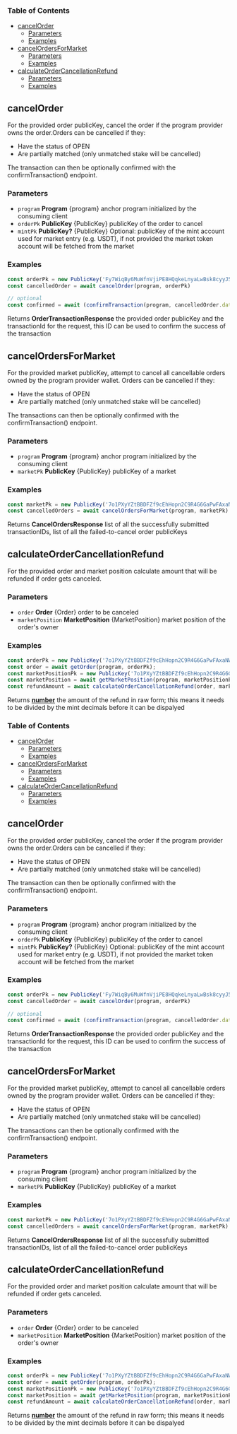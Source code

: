 <!-- Generated by documentation.js. Update this documentation by updating the source code. -->

### Table of Contents

*   [cancelOrder][1]
    *   [Parameters][2]
    *   [Examples][3]
*   [cancelOrdersForMarket][4]
    *   [Parameters][5]
    *   [Examples][6]
*   [calculateOrderCancellationRefund][7]
    *   [Parameters][8]
    *   [Examples][9]

## cancelOrder

For the provided order publicKey, cancel the order if the program provider owns the order.Orders can be cancelled if they:

*   Have the status of OPEN
*   Are partially matched (only unmatched stake will be cancelled)

The transaction can then be optionally confirmed with the confirmTransaction() endpoint.

### Parameters

*   `program` **Program** {program} anchor program initialized by the consuming client
*   `orderPk` **PublicKey** {PublicKey} publicKey of the order to cancel
*   `mintPk` **PublicKey?** {PublicKey} Optional: publicKey of the mint account used for market entry (e.g. USDT), if not provided the market token account will be fetched from the market

### Examples

```javascript
const orderPk = new PublicKey('Fy7WiqBy6MuWfnVjiPE8HQqkeLnyaLwBsk8cyyJ5WD8X')
const cancelledOrder = await cancelOrder(program, orderPk)

// optional
const confirmed = await (confirmTransaction(program, cancelledOrder.data.tnxID)).success
```

Returns **OrderTransactionResponse** the provided order publicKey and the transactionId for the request, this ID can be used to confirm the success of the transaction

## cancelOrdersForMarket

For the provided market publicKey, attempt to cancel all cancellable orders owned by the program provider wallet. Orders can be cancelled if they:

*   Have the status of OPEN
*   Are partially matched (only unmatched stake will be cancelled)

The transactions can then be optionally confirmed with the confirmTransaction() endpoint.

### Parameters

*   `program` **Program** {program} anchor program initialized by the consuming client
*   `marketPk` **PublicKey** {PublicKey} publicKey of a market

### Examples

```javascript
const marketPk = new PublicKey('7o1PXyYZtBBDFZf9cEhHopn2C9R4G6GaPwFAxaNWM33D')
const cancelledOrders = await cancelOrdersForMarket(program, marketPk)
```

Returns **CancelOrdersResponse** list of all the successfully submitted transactionIDs, list of all the failed-to-cancel order publicKeys

## calculateOrderCancellationRefund

For the provided order and market position calculate amount that will be refunded if order gets canceled.

### Parameters

*   `order` **Order** {Order} order to be canceled
*   `marketPosition` **MarketPosition** {MarketPosition} market position of the order's owner

### Examples

```javascript
const orderPk = new PublicKey('7o1PXyYZtBBDFZf9cEhHopn2C9R4G6GaPwFAxaNWM33D');
const order = await getOrder(program, orderPk);
const marketPositionPk = new PublicKey('7o1PXyYZtBBDFZf9cEhHopn2C9R4G6GaPwFAxaNWM33D');
const marketPosition = await getMarketPosition(program, marketPositionPk);
const refundAmount = await calculateOrderCancellationRefund(order, marketPosition);
```

Returns **[number][10]** the amount of the refund in raw form; this means it needs to be divided by the mint decimals before it can be dispalyed

[1]: #cancelorder

[2]: #parameters

[3]: #examples

[4]: #cancelordersformarket

[5]: #parameters-1

[6]: #examples-1

[7]: #calculateordercancellationrefund

[8]: #parameters-2

[9]: #examples-2

[10]: https://developer.mozilla.org/docs/Web/JavaScript/Reference/Global_Objects/Number
<!-- Generated by documentation.js. Update this documentation by updating the source code. -->

### Table of Contents

*   [cancelOrder][1]
    *   [Parameters][2]
    *   [Examples][3]
*   [cancelOrdersForMarket][4]
    *   [Parameters][5]
    *   [Examples][6]
*   [calculateOrderCancellationRefund][7]
    *   [Parameters][8]
    *   [Examples][9]

## cancelOrder

For the provided order publicKey, cancel the order if the program provider owns the order.Orders can be cancelled if they:

*   Have the status of OPEN
*   Are partially matched (only unmatched stake will be cancelled)

The transaction can then be optionally confirmed with the confirmTransaction() endpoint.

### Parameters

*   `program` **Program** {program} anchor program initialized by the consuming client
*   `orderPk` **PublicKey** {PublicKey} publicKey of the order to cancel
*   `mintPk` **PublicKey?** {PublicKey} Optional: publicKey of the mint account used for market entry (e.g. USDT), if not provided the market token account will be fetched from the market

### Examples

```javascript
const orderPk = new PublicKey('Fy7WiqBy6MuWfnVjiPE8HQqkeLnyaLwBsk8cyyJ5WD8X')
const cancelledOrder = await cancelOrder(program, orderPk)

// optional
const confirmed = await (confirmTransaction(program, cancelledOrder.data.tnxID)).success
```

Returns **OrderTransactionResponse** the provided order publicKey and the transactionId for the request, this ID can be used to confirm the success of the transaction

## cancelOrdersForMarket

For the provided market publicKey, attempt to cancel all cancellable orders owned by the program provider wallet. Orders can be cancelled if they:

*   Have the status of OPEN
*   Are partially matched (only unmatched stake will be cancelled)

The transactions can then be optionally confirmed with the confirmTransaction() endpoint.

### Parameters

*   `program` **Program** {program} anchor program initialized by the consuming client
*   `marketPk` **PublicKey** {PublicKey} publicKey of a market

### Examples

```javascript
const marketPk = new PublicKey('7o1PXyYZtBBDFZf9cEhHopn2C9R4G6GaPwFAxaNWM33D')
const cancelledOrders = await cancelOrdersForMarket(program, marketPk)
```

Returns **CancelOrdersResponse** list of all the successfully submitted transactionIDs, list of all the failed-to-cancel order publicKeys

## calculateOrderCancellationRefund

For the provided order and market position calculate amount that will be refunded if order gets canceled.

### Parameters

*   `order` **Order** {Order} order to be canceled
*   `marketPosition` **MarketPosition** {MarketPosition} market position of the order's owner

### Examples

```javascript
const orderPk = new PublicKey('7o1PXyYZtBBDFZf9cEhHopn2C9R4G6GaPwFAxaNWM33D');
const order = await getOrder(program, orderPk);
const marketPositionPk = new PublicKey('7o1PXyYZtBBDFZf9cEhHopn2C9R4G6GaPwFAxaNWM33D');
const marketPosition = await getMarketPosition(program, marketPositionPk);
const refundAmount = await calculateOrderCancellationRefund(order, marketPosition);
```

Returns **[number][10]** the amount of the refund in raw form; this means it needs to be divided by the mint decimals before it can be dispalyed

[1]: #cancelorder

[2]: #parameters

[3]: #examples

[4]: #cancelordersformarket

[5]: #parameters-1

[6]: #examples-1

[7]: #calculateordercancellationrefund

[8]: #parameters-2

[9]: #examples-2

[10]: https://developer.mozilla.org/docs/Web/JavaScript/Reference/Global_Objects/Number
